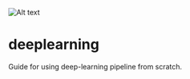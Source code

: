![Alt text](http://imgur.com/Lq3TwzV)
# deeplearning
Guide for using deep-learning pipeline from scratch.
